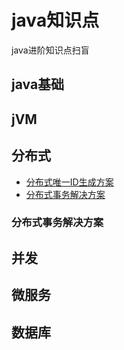 # java知识点
java进阶知识点扫盲
## java基础
## jVM
## 分布式
- [分布式唯一ID生成方案]()
- [分布式事务解决方案]()

### 分布式事务解决方案
## 并发
## 微服务
## 数据库
